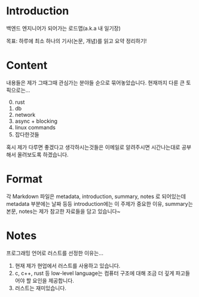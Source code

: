 # Introduction

백엔드 엔지니어가 되어가는 로드맵(a.k.a 내 일기장)  

목표: 하루에 최소 하나의 기사(논문, 개념)를 읽고 요약 정리하기!

# Content

내용들은 제가 그때그때 관심가는 분야들 순으로 묶어놓았습니다. 현재까지 다룬 큰 토픽으로는...  

0. rust
1. db
2. network
3. async + blocking
4. linux commands
5. 잡다한것들

혹시 제가 다루면 좋겠다고 생각하시는것들은 이메일로 알려주시면 시간나는대로 공부해서 올려보도록 하겠습니다. 

# Format

각 Markdown 파일은 metadata, introduction, summary, notes 로 되어있는데 metadata 부분에는 날짜 등등 introduction에는 이 주제가 중요한 이유, summary는 본문, notes는 제가 참고한 자료들을 담고 있습니다~ 

# Notes

프로그래밍 언어로 러스트를 선정한 이유는...
1. 현재 제가 현업에서 러스트를 사용하고 있습니다. 
2. c, c++, rust 등 low-level language는 컴퓨터 구조에 대해 조금 더 깊게 파고들어야 할 요인을 제공합니다. 
3. 러스트는 재미있습니다. 